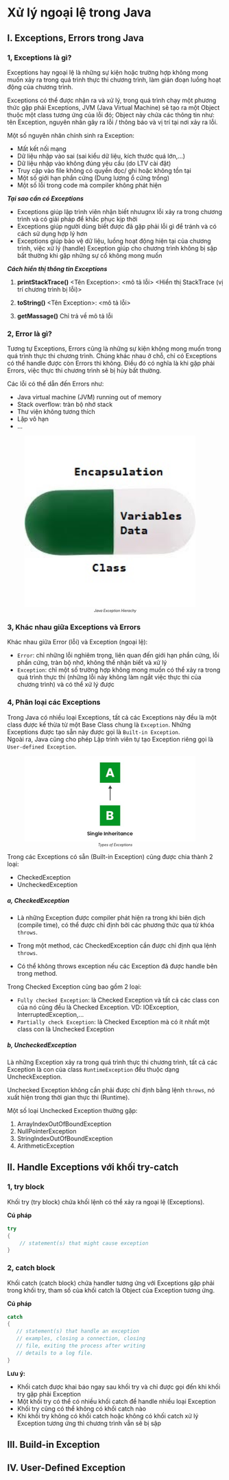 # Xử lý ngoại lệ trong Java

## I. Exceptions, Errors trong Java
### 1, Exceptions là gì?
Exceptions hay ngoại lệ là những sự kiện hoặc trường hợp không mong muốn xảy ra trong quá trình thực thi chương trình, làm gián đoạn luồng hoạt động của chương trình.

Exceptions có thể được nhận ra và xử lý, trong quá trình chạy một phương thức gặp phải Exceptions, JVM (Java Virtual Machine) sẽ tạo ra một Object thuộc một class tương ứng của lỗi đó; Object này chứa các thông tin như: tên Exception, nguyên nhân gây ra lỗi / thông báo và vị trí tại nơi xảy ra lỗi.

Một số nguyên nhân chính sinh ra Exception:  
+ Mất kết nối mạng
+ Dữ liệu nhập vào sai (sai kiểu dữ liệu, kích thước quá lớn,...)
+ Dữ liệu nhập vào không đúng yêu cầu (do LTV cài đặt)
+ Truy cập vào file không có quyền đọc/ ghi hoặc không tồn tại
+ Một số giới hạn phần cứng (Dung lượng ổ cứng trống)
+ Một số lỗi trong code mà compiler không phát hiện

***Tại sao cần có Exceptions***
+ Exceptions giúp lập trình viên nhận biết nhưugnx lỗi xảy ra trong chương trình và có giải pháp để khắc phục kịp thời
+ Exceptions giúp người dùng biết được đã gặp phải lỗi gì để tránh và có cách sử dụng hợp lý hơn
+ Exceptions giúp bảo vệ dữ liệu, luồng hoạt động hiện tại của chương trình, việc xử lý (handle) Exception giúp cho chương trình không bị sập bất thường khi gặp những sự cố không mong muốn
  
***Cách hiển thị thông tin Exceptions***
1. **printStackTrace()**
<Tên Exception>: <mô tả lỗi>
<Hiển thị StackTrace (vị trí chương trình bị lỗi)>
<!--Thêm ví dụ-->
2. **toString()**
<Tên Exception>: <mô tả lỗi>
<!--Thêm ví dụ-->
3. **getMassage()**
Chỉ trả về mô tả lỗi
<!--Thêm ví dụ-->

### 2, Error là gì?
Tương tự Exceptions, Errors cũng là những sự kiện không mong muốn trong quá trình thực thi chương trình. Chúng khác nhau ở chỗ, chỉ có Exceptions có thể handle được còn Errors thì không. Điều đó có nghĩa là khi gặp phải Errors, việc thực thi chương trình sẽ bị hủy bất thường.

Các lỗi có thể dẫn đến Errors như:  
+ Java virtual machine (JVM) running out of memory
+ Stack overflow: tràn bộ nhớ stack
+ Thư viện không tương thích
+ Lặp vô hạn
+ ...

<figure>
    <img style="width: 400px" src="image.png">
    <figcaption style="font-size: 60%; text-align: center; font-style: Italic;">Java Exception Hierachy</figcaption>
</figure>

### 3, Khác nhau giữa Exceptions và Errors
Khác nhau giữa Error (lỗi) và Exception (ngoại lệ):  
+ `Error`: chỉ những lỗi nghiêm trọng, liên quan đến giới hạn phần cứng, lỗi phần cứng, tràn bộ nhớ, không thể nhận biết và xử lý
+ `Exception`: chỉ một số trường hợp không mong muốn có thể xảy ra trong quá trình thực thi (những lỗi này không làm ngắt việc thực thi của chương trình) và có thể xử lý được

### 4, Phân loại các Exceptions
Trong Java có nhiều loại Exceptions, tất cả các Exceptions này đều là một class được kế thừa từ một Base Class chung là `Exception`. Những Exceptions được tạo sẵn này được gọi là `Built-in Exception`.  
Ngoài ra, Java cũng cho phép Lập trình viên tự tạo Exception riêng gọi là `User-defined Exception`.  

<figure>
    <img style="width: 400px" src="image-1.png">
    <figcaption style="font-size: 60%; text-align: center; font-style: Italic;">Types of Exceptions</figcaption>
</figure>

Trong các Exceptions có sẵn (Built-in Exception) cũng được chia thành 2 loại:  
+ CheckedException
+ UncheckedException

##### a, CheckedException
* Là những Exception được compiler phát hiện ra trong khi biên dịch (compile time), có thể được chỉ định bởi các phương thức qua từ khóa `throws`.

* Trong một method, các CheckedException cần được chỉ định qua lệnh `throws`.
  <!--Thêm ví dụ-->
* Có thể không throws exception nếu các Exception đã được handle bên trong method.

Trong Checked Exception cũng bao gồm 2 loại:
* `Fully checked Exception`: là Checked Exception và tất cả các class con của nó cũng đều là Checked Exception.
VD: IOException, InterruptedException,...
* `Partially check Exception`: là Checked Exception mà có ít nhất một class con là Unchecked Exception

<!--Thêm ví dụ về thông báo lỗi khi không throws Exception-->

##### b, UncheckedException
Là những Exception xảy ra trong quá trình thực thi chương trình, tất cả các Exception là con của class `RuntimeException` đều thuộc dạng UncheckException.

Unchecked Exception không cần phải được chỉ định bằng lệnh `throws`, nó xuất hiện trong thời gian thực thi (Runtime).

Một số loại Unchecked Exception thường gặp:
1. ArrayIndexOutOfBoundException
2. NullPointerException
3. StringIndexOutOfBoundException
4. ArithmeticException

<!--Thêm ví dụ-->

## II. Handle Exceptions với khối try-catch
### 1, try block
Khối try (try block) chứa khối lệnh có thể xảy ra ngoại lệ (Exceptions). 

**Cú pháp**
```java
try
{
    // statement(s) that might cause exception
}
```

### 2, catch block
Khối catch (catch block) chứa handler tương ứng với Exceptions gặp phải trong khối try, tham số của khối catch là Object của Exception tương ứng.

**Cú pháp**
```java
catch
{
   // statement(s) that handle an exception
   // examples, closing a connection, closing
   // file, exiting the process after writing
   // details to a log file.
}
```

**Lưu ý:**
+ Khối catch được khai báo ngay sau khối try và chỉ được gọi đến khi khối try gặp phải Exception
+ Một khối try có thể có nhiều khối catch để handle nhiều loại Exception
+ Khối try cũng có thể không có khối catch nào
+ Khi khối try không có khối catch hoặc không có khối catch xử lý Exception tương ứng thì chương trình vẫn sẽ bị sập

## III. Build-in Exception
## IV. User-Defined Exception